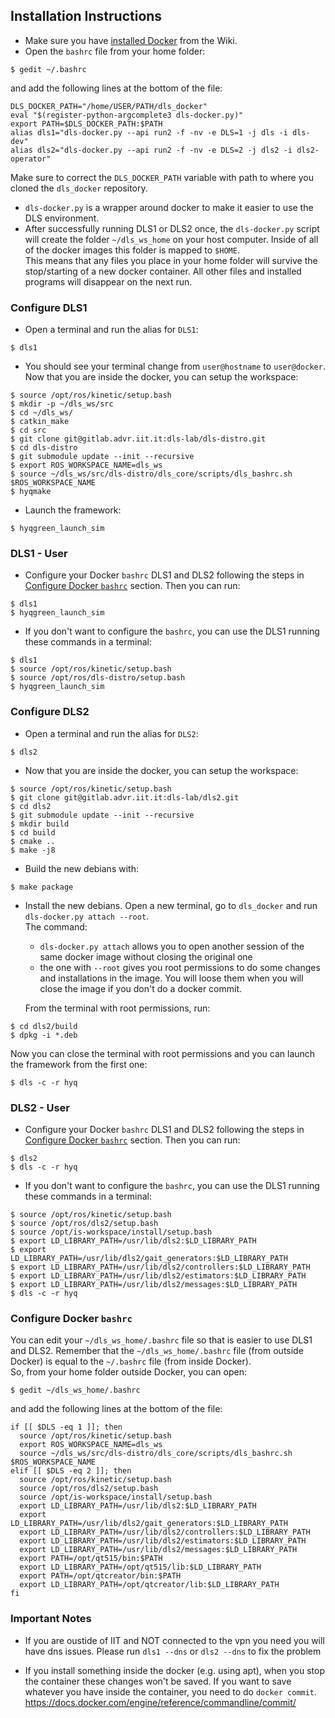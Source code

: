 ## Installation Instructions

- Make sure you have [installed Docker](https://gitlab.advr.iit.it/dls-lab/new-wiki/-/wikis/software/docker/docker#docker-install) from the Wiki.
- Open the `bashrc` file from your home folder:
```
$ gedit ~/.bashrc
```
and add the following lines at the bottom of the file:
```
DLS_DOCKER_PATH="/home/USER/PATH/dls_docker"
eval "$(register-python-argcomplete3 dls-docker.py)"
export PATH=$DLS_DOCKER_PATH:$PATH
alias dls1="dls-docker.py --api run2 -f -nv -e DLS=1 -j dls -i dls-dev"
alias dls2="dls-docker.py --api run2 -f -nv -e DLS=2 -j dls2 -i dls2-operator"
```
Make sure to correct the `DLS_DOCKER_PATH` variable with path to where you cloned the `dls_docker` repository.
- `dls-docker.py` is a wrapper around docker to make it easier to use the DLS environment.
- After successfully running DLS1 or DLS2 once, the `dls-docker.py` script will create the folder `~/dls_ws_home` on your host computer. Inside of all of the docker images this folder is mapped to `$HOME`.\
This means that any files you place in your home folder will survive the stop/starting of a new docker container. All other files and installed programs will disappear on the next
run.

### Configure DLS1

- Open a terminal and run the alias for `DLS1`:
```
$ dls1
```
- You should see your terminal change from `user@hostname` to `user@docker`. Now that you are inside the docker, you can setup the workspace:
```
$ source /opt/ros/kinetic/setup.bash
$ mkdir -p ~/dls_ws/src
$ cd ~/dls_ws/
$ catkin_make
$ cd src
$ git clone git@gitlab.advr.iit.it:dls-lab/dls-distro.git
$ cd dls-distro
$ git submodule update --init --recursive
$ export ROS_WORKSPACE_NAME=dls_ws
$ source ~/dls_ws/src/dls-distro/dls_core/scripts/dls_bashrc.sh $ROS_WORKSPACE_NAME
$ hyqmake
```

- Launch the framework:

```
$ hyqgreen_launch_sim
```

### DLS1 - User

- Configure your Docker `bashrc` DLS1 and DLS2 following the steps in [Configure Docker `bashrc`](https://gitlab.advr.iit.it/-/ide/project/dls-lab/dls_docker/edit/user/-/README.md#configure-docker-bashrc) section. Then you can run:

```
$ dls1
$ hyqgreen_launch_sim
```

- If you don't want to configure the `bashrc`, you can use the DLS1 running these commands in a terminal:

```
$ dls1
$ source /opt/ros/kinetic/setup.bash
$ source /opt/ros/dls-distro/setup.bash
$ hyqgreen_launch_sim
```

### Configure DLS2

- Open a terminal and run the alias for `DLS2`:
```
$ dls2
```

- Now that you are inside the docker, you can setup the workspace:

```
$ source /opt/ros/kinetic/setup.bash
$ git clone git@gitlab.advr.iit.it:dls-lab/dls2.git
$ cd dls2
$ git submodule update --init --recursive
$ mkdir build
$ cd build
$ cmake ..
$ make -j8
```

- Build the new debians with:

```
$ make package
```

- Install the new debians.  Open a new terminal, go to `dls_docker` and run `dls-docker.py attach --root`.\
  The command:
    - `dls-docker.py attach` allows you to open another session of the same docker image without closing the original one
    - the one with `--root` gives you root permissions to do some changes and installations in the image. You will loose them when you will close the image if you don't do a docker 
      commit.

  From the terminal with root permissions, run:

```
$ cd dls2/build
$ dpkg -i *.deb
```

Now you can close the terminal with root permissions and you can launch the framework from the first one:

```
$ dls -c -r hyq
```

### DLS2 - User

- Configure your Docker `bashrc` DLS1 and DLS2 following the steps in [Configure Docker `bashrc`](https://gitlab.advr.iit.it/-/ide/project/dls-lab/dls_docker/edit/user/-/README.md#configure-docker-bashrc) section. Then you can run:

```
$ dls2
$ dls -c -r hyq
```

- If you don't want to configure the `bashrc`, you can use the DLS1 running these commands in a terminal:

```
$ source /opt/ros/kinetic/setup.bash
$ source /opt/ros/dls2/setup.bash
$ source /opt/is-workspace/install/setup.bash
$ export LD_LIBRARY_PATH=/usr/lib/dls2:$LD_LIBRARY_PATH
$ export LD_LIBRARY_PATH=/usr/lib/dls2/gait_generators:$LD_LIBRARY_PATH
$ export LD_LIBRARY_PATH=/usr/lib/dls2/controllers:$LD_LIBRARY_PATH
$ export LD_LIBRARY_PATH=/usr/lib/dls2/estimators:$LD_LIBRARY_PATH
$ export LD_LIBRARY_PATH=/usr/lib/dls2/messages:$LD_LIBRARY_PATH
$ dls -c -r hyq
```

### Configure Docker `bashrc`

You can edit your `~/dls_ws_home/.bashrc` file so that is easier to use DLS1 and DLS2. Remember that the `~/dls_ws_home/.bashrc` file (from outside Docker) is equal to the `~/.bashrc` file (from inside Docker).\
So, from your home folder outside Docker, you can open:
```
$ gedit ~/dls_ws_home/.bashrc
```
and add the following lines at the bottom of the file:
```
if [[ $DLS -eq 1 ]]; then
  source /opt/ros/kinetic/setup.bash
  export ROS_WORKSPACE_NAME=dls_ws
  source ~/dls_ws/src/dls-distro/dls_core/scripts/dls_bashrc.sh $ROS_WORKSPACE_NAME
elif [[ $DLS -eq 2 ]]; then
  source /opt/ros/kinetic/setup.bash
  source /opt/ros/dls2/setup.bash
  source /opt/is-workspace/install/setup.bash
  export LD_LIBRARY_PATH=/usr/lib/dls2:$LD_LIBRARY_PATH
  export LD_LIBRARY_PATH=/usr/lib/dls2/gait_generators:$LD_LIBRARY_PATH
  export LD_LIBRARY_PATH=/usr/lib/dls2/controllers:$LD_LIBRARY_PATH
  export LD_LIBRARY_PATH=/usr/lib/dls2/estimators:$LD_LIBRARY_PATH
  export LD_LIBRARY_PATH=/usr/lib/dls2/messages:$LD_LIBRARY_PATH
  export PATH=/opt/qt515/bin:$PATH
  export LD_LIBRARY_PATH=/opt/qt515/lib:$LD_LIBRARY_PATH
  export PATH=/opt/qtcreator/bin:$PATH
  export LD_LIBRARY_PATH=/opt/qtcreator/lib:$LD_LIBRARY_PATH
fi
```

### Important Notes

- If you are oustide of IIT and NOT connected to the vpn you need you will have
  dns issues.  Please run `dls1 --dns` or `dls2 --dns` to fix the problem

- If you install something inside the docker (e.g. using apt), when you stop the container these changes won't be saved. If you want to save whatever you have inside the container, you need to do 
`docker commit`. https://docs.docker.com/engine/reference/commandline/commit/
